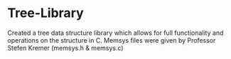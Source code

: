 # Tree-Library
Created a tree data structure library which allows for full functionality and operations on the structure in C. Memsys files were given by Professor Stefen Kremer (memsys.h &amp; memsys.c)
